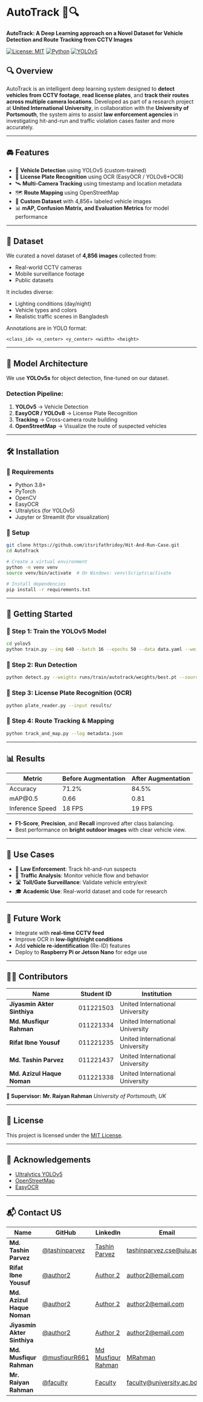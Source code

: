 # AutoTrack 🚗🔍

**AutoTrack: A Deep Learning approach on a Novel Dataset for Vehicle Detection and Route Tracking from CCTV Images**

[![License: MIT](https://img.shields.io/badge/License-MIT-yellow.svg)](LICENSE) [![Python](https://img.shields.io/badge/Python-3.8+-blue.svg)](https://www.python.org/) [![YOLOv5](https://img.shields.io/badge/YOLOv5-Model-orange.svg)](https://github.com/ultralytics/yolov5)

## 🔍 Overview

AutoTrack is an intelligent deep learning system designed to **detect vehicles from CCTV footage**, **read license plates**, and **track their routes across multiple camera locations**. Developed as part of a research project at **United International University**, in collaboration with the **University of Portsmouth**, the system aims to assist **law enforcement agencies** in investigating hit-and-run and traffic violation cases faster and more accurately.

---

## 🚘 Features

- 🚗 **Vehicle Detection** using YOLOv5 (custom-trained)
- 🔢 **License Plate Recognition** using OCR (EasyOCR / YOLOv8+OCR)
- 🛰️ **Multi-Camera Tracking** using timestamp and location metadata
- 🗺️ **Route Mapping** using OpenStreetMap
- 🧠 **Custom Dataset** with 4,856+ labeled vehicle images
- 📊 **mAP, Confusion Matrix, and Evaluation Metrics** for model performance

---

## 📁 Dataset

We curated a novel dataset of **4,856 images** collected from:

- Real-world CCTV cameras
- Mobile surveillance footage
- Public datasets

It includes diverse:

- Lighting conditions (day/night)
- Vehicle types and colors
- Realistic traffic scenes in Bangladesh

Annotations are in YOLO format:

`<class_id> <x_center> <y_center> <width> <height>`

---

## 🧠 Model Architecture

We use **YOLOv5s** for object detection, fine-tuned on our dataset.

### Detection Pipeline:

1. **YOLOv5** → Vehicle Detection
2. **EasyOCR / YOLOv8** → License Plate Recognition
3. **Tracking** → Cross-camera route building
4. **OpenStreetMap** → Visualize the route of suspected vehicles

---

## 🛠 Installation

### 🔹 Requirements

- Python 3.8+
- PyTorch
- OpenCV
- EasyOCR
- Ultralytics (for YOLOv5)
- Jupyter or Streamlit (for visualization)

### 🔹 Setup

```bash
git clone https://github.com/itsrifathridoy/Hit-And-Run-Case.git
cd AutoTrack

# Create a virtual environment
python -m venv venv
source venv/bin/activate  # On Windows: venv\Scripts\activate

# Install dependencies
pip install -r requirements.txt
```

---

## 🚀 Getting Started

### 🔸 Step 1: Train the YOLOv5 Model

```bash
cd yolov5
python train.py --img 640 --batch 16 --epochs 50 --data data.yaml --weights yolov5s.pt --name autotrack
```

### 🔸 Step 2: Run Detection

```bash
python detect.py --weights runs/train/autotrack/weights/best.pt --source ../test_images
```

### 🔸 Step 3: License Plate Recognition (OCR)

```bash
python plate_reader.py --input results/
```

### 🔸 Step 4: Route Tracking & Mapping

```bash
python track_and_map.py --log metadata.json
```

---

## 📊 Results

| Metric          | Before Augmentation | After Augmentation |
| --------------- | ------------------- | ------------------ |
| Accuracy        | 71.2%               | 84.5%              |
| mAP\@0.5        | 0.66                | 0.81               |
| Inference Speed | 18 FPS              | 19 FPS             |

- **F1-Score**, **Precision**, and **Recall** improved after class balancing.
- Best performance on **bright outdoor images** with clear vehicle view.

---

## 📌 Use Cases

- 👮 **Law Enforcement**: Track hit-and-run suspects
- 🚦 **Traffic Analysis**: Monitor vehicle flow and behavior
- 🛣️ **Toll/Gate Surveillance**: Validate vehicle entry/exit
- 🎓 **Academic Use**: Real-world dataset and code for research

---

## 🔮 Future Work

- Integrate with **real-time CCTV feed**
- Improve OCR in **low-light/night conditions**
- Add **vehicle re-identification** (Re-ID) features
- Deploy to **Raspberry Pi or Jetson Nano** for edge use

---

## 🧑‍💻 Contributors

| Name                        | Student ID | Institution                     |
| --------------------------- | ---------- | ------------------------------- |
| **Jiyasmin Akter Sinthiya** | 011221503  | United International University |
| **Md. Musfiqur Rahman**      | 011221334  | United International University |
| **Rifat Ibne Yousuf**       | 011221235  | United International University |
| **Md. Tashin Parvez**       | 011221437  | United International University |
| **Md. Azizul Haque Noman**  | 011221338  | United International University |

**🔬 Supervisor:**
**Mr. Raiyan Rahman**
*University of Portsmouth, UK*

---

## 📜 License

This project is licensed under the [MIT License](LICENSE).

---

## 🤝 Acknowledgements

- [Ultralytics YOLOv5](https://github.com/ultralytics/yolov5)
- [OpenStreetMap](https://www.openstreetmap.org/)
- [EasyOCR](https://github.com/JaidedAI/EasyOCR)

---

## 📬 Contact US

| Name              | GitHub                                           | LinkedIn                                              | Email                                                           |
| ----------------- | ------------------------------------------------ | ----------------------------------------------------- | --------------------------------------------------------------- |
| **Md. Tashin Parvez** | [@tashinparvez](https://github.com/tashinparvez) | [Tashin Parvez](https://linkedin.com/in/tashinparvez) | [tashinparvez.cse@uiu.ac.bd](mailto:tashinparvez2002@gmail.com) |
| **Rifat Ibne Yousuf** | [@author2](https://github.com/author2)           | [Author 2](https://linkedin.com/in/author2)           | [author2@email.com](mailto:author2@email.com)                   |
| **Md. Azizul Haque Noman** | [@author2](https://github.com/author2)           | [Author 2](https://linkedin.com/in/author2)           | [author2@email.com](mailto:author2@email.com)                   |
| **Jiyasmin Akter Sinthiya** | [@author2](https://github.com/author2)           | [Author 2](https://linkedin.com/in/author2)           | [author2@email.com](mailto:author2@email.com)                   |
| **Md. Musfiqur Rahman** | [@musfiqurR661](https://github.com/musfiqurR661)           | [Md Musfiqur Rahman](https://www.linkedin.com/in/musfiqur661/)           | [MRahman](musfiqurm661@email.com)                   |
| **Mr. Raiyan Rahman**  | [@faculty](https://github.com/faculty)           | [Faculty](https://linkedin.com/in/faculty)            | [faculty@university.ac.bd](mailto:faculty@university.ac.bd)     |
